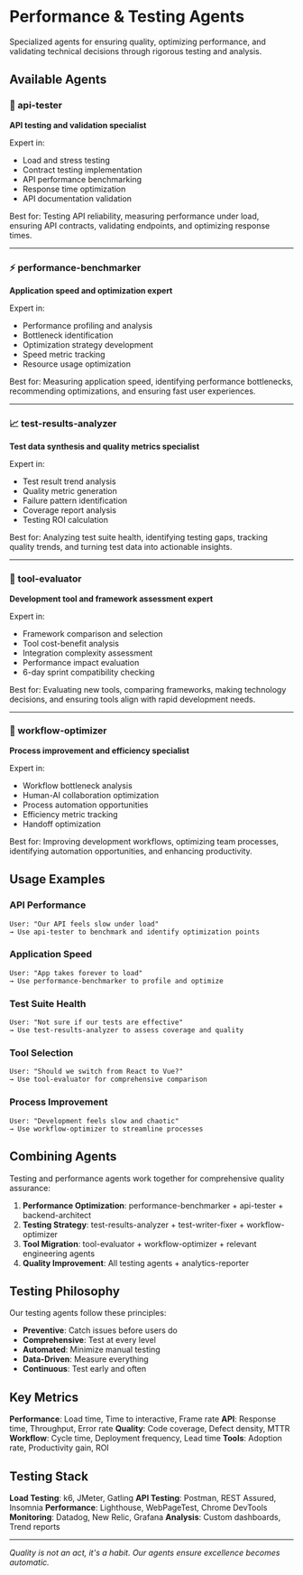 # Performance & Testing Agents

Specialized agents for ensuring quality, optimizing performance, and validating technical decisions through rigorous testing and analysis.

## Available Agents

### 🔌 api-tester
**API testing and validation specialist**

Expert in:
- Load and stress testing
- Contract testing implementation
- API performance benchmarking
- Response time optimization
- API documentation validation

Best for: Testing API reliability, measuring performance under load, ensuring API contracts, validating endpoints, and optimizing response times.

---

### ⚡ performance-benchmarker
**Application speed and optimization expert**

Expert in:
- Performance profiling and analysis
- Bottleneck identification
- Optimization strategy development
- Speed metric tracking
- Resource usage optimization

Best for: Measuring application speed, identifying performance bottlenecks, recommending optimizations, and ensuring fast user experiences.

---

### 📈 test-results-analyzer
**Test data synthesis and quality metrics specialist**

Expert in:
- Test result trend analysis
- Quality metric generation
- Failure pattern identification
- Coverage report analysis
- Testing ROI calculation

Best for: Analyzing test suite health, identifying testing gaps, tracking quality trends, and turning test data into actionable insights.

---

### 🔧 tool-evaluator
**Development tool and framework assessment expert**

Expert in:
- Framework comparison and selection
- Tool cost-benefit analysis
- Integration complexity assessment
- Performance impact evaluation
- 6-day sprint compatibility checking

Best for: Evaluating new tools, comparing frameworks, making technology decisions, and ensuring tools align with rapid development needs.

---

### 🚀 workflow-optimizer
**Process improvement and efficiency specialist**

Expert in:
- Workflow bottleneck analysis
- Human-AI collaboration optimization
- Process automation opportunities
- Efficiency metric tracking
- Handoff optimization

Best for: Improving development workflows, optimizing team processes, identifying automation opportunities, and enhancing productivity.

## Usage Examples

### API Performance
```
User: "Our API feels slow under load"
→ Use api-tester to benchmark and identify optimization points
```

### Application Speed
```
User: "App takes forever to load"
→ Use performance-benchmarker to profile and optimize
```

### Test Suite Health
```
User: "Not sure if our tests are effective"
→ Use test-results-analyzer to assess coverage and quality
```

### Tool Selection
```
User: "Should we switch from React to Vue?"
→ Use tool-evaluator for comprehensive comparison
```

### Process Improvement
```
User: "Development feels slow and chaotic"
→ Use workflow-optimizer to streamline processes
```

## Combining Agents

Testing and performance agents work together for comprehensive quality assurance:

1. **Performance Optimization**: performance-benchmarker + api-tester + backend-architect
2. **Testing Strategy**: test-results-analyzer + test-writer-fixer + workflow-optimizer
3. **Tool Migration**: tool-evaluator + workflow-optimizer + relevant engineering agents
4. **Quality Improvement**: All testing agents + analytics-reporter

## Testing Philosophy

Our testing agents follow these principles:

- **Preventive**: Catch issues before users do
- **Comprehensive**: Test at every level
- **Automated**: Minimize manual testing
- **Data-Driven**: Measure everything
- **Continuous**: Test early and often

## Key Metrics

**Performance**: Load time, Time to interactive, Frame rate
**API**: Response time, Throughput, Error rate
**Quality**: Code coverage, Defect density, MTTR
**Workflow**: Cycle time, Deployment frequency, Lead time
**Tools**: Adoption rate, Productivity gain, ROI

## Testing Stack

**Load Testing**: k6, JMeter, Gatling
**API Testing**: Postman, REST Assured, Insomnia
**Performance**: Lighthouse, WebPageTest, Chrome DevTools
**Monitoring**: Datadog, New Relic, Grafana
**Analysis**: Custom dashboards, Trend reports

---

*Quality is not an act, it's a habit. Our agents ensure excellence becomes automatic.*
